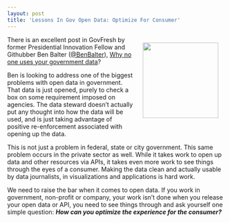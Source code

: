 ```yaml
---
layout: post
title: 'Lessons In Gov Open Data: Optimize For Consumer'
---
```

<p><a href="http://govfresh.com/" target="_blank"><img style="padding: 15px;" src="https://s3.amazonaws.com/kinlane-productions/govfresh/govfresh-logo-2.png" alt="" width="175" align="right" /></a></p>
<p>There is an excellent post in GovFresh by former Presidential Innovation Fellow and Githubber Ben Balter (<a href="https://twitter.com/BenBalter">@BenBalter</a>), <a title="Why no one uses your government data" href="http://govfresh.com/2014/01/one-uses-government-data/">Why no one uses your government data</a>?</p>
<p>Ben is looking to address one of the biggest problems with open data in government. That data is just opened, purely to check a box on some requirement imposed on agencies. The data steward doesn&rsquo;t actually put any thought into how the data will be used, and is just taking advantage of positive re-enforcement associated with opening up the data.</p>
<p>This is not just a problem in federal, state or city government. This same problem occurs in the private sector as well. While it takes work to open up data and other resources via APIs, it takes even more work to see things through the eyes of a consumer. Making the data clean and actually usable by data journalists, in visualizations and applications is hard work.</p>
<p>We need to raise the bar when it comes to open data. If you work in government, non-profit or company, your work isn&rsquo;t done when you release your open data or API, you need to see things through and ask yourself one simple question: <strong><em>How can you optimize the experience for the consumer?</em></strong></p>